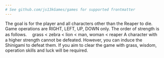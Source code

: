 ```yaml
---
# See github.com/js13kGames/games for supported frontmatter
---
```

The goal is for the player and all characters other than the Reaper to die.
Game operations are RIGHT, LEFT, UP, DOWN only.
The order of strength is as follows.
　grass < zebra < lion < man, woman < reaper
A character with a higher strength cannot be defeated.
However, you can induce the Shinigami to defeat them.
If you aim to clear the game with grass, wisdom, operation skills and luck will be required.